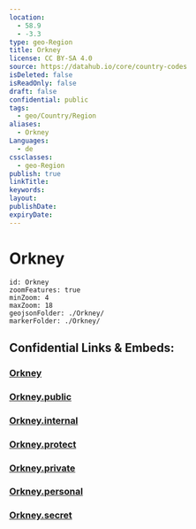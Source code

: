 ```yaml
---
location:
  - 58.9
  - -3.3
type: geo-Region
title: Orkney
license: CC BY-SA 4.0
source: https://datahub.io/core/country-codes
isDeleted: false
isReadOnly: false
draft: false
confidential: public
tags:
  - geo/Country/Region
aliases:
  - Orkney
Languages:
  - de
cssclasses:
  - geo-Region
publish: true
linkTitle:
keywords:
layout:
publishDate:
expiryDate:
---
```


# Orkney

```leaflet
id: Orkney
zoomFeatures: true 
minZoom: 4 
maxZoom: 18
geojsonFolder: ./Orkney/
markerFolder: ./Orkney/
```


## Confidential Links & Embeds: 

### [Orkney](/_Standards/Earth/Continent/Europe/Europe~North/UK/Scotland/counties~Scotland/Orkney.md) 

### [Orkney.public](/_public/Earth/Continent/Europe/Europe~North/UK/Scotland/counties~Scotland/Orkney.public.md) 

### [Orkney.internal](/_internal/Earth/Continent/Europe/Europe~North/UK/Scotland/counties~Scotland/Orkney.internal.md) 

### [Orkney.protect](/_protect/Earth/Continent/Europe/Europe~North/UK/Scotland/counties~Scotland/Orkney.protect.md) 

### [Orkney.private](/_private/Earth/Continent/Europe/Europe~North/UK/Scotland/counties~Scotland/Orkney.private.md) 

### [Orkney.personal](/_personal/Earth/Continent/Europe/Europe~North/UK/Scotland/counties~Scotland/Orkney.personal.md) 

### [Orkney.secret](/_secret/Earth/Continent/Europe/Europe~North/UK/Scotland/counties~Scotland/Orkney.secret.md)

